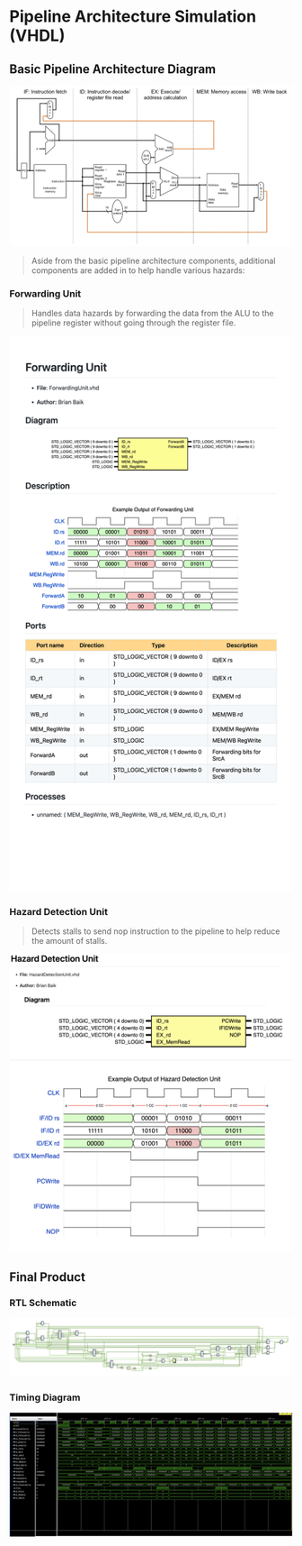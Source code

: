 # Pipeline Architecture Simulation (VHDL)

## Basic Pipeline Architecture Diagram
![alt text](./Visuals/Pipeline%20Architecture%20RISC%20Diagram.png)

> Aside from the basic pipeline architecture components, additional components are added in to help handle various hazards:

### Forwarding Unit
> Handles data hazards by forwarding the data from the ALU to the pipeline register without going through the register file.

![alt text](./Visuals/Sample%20Output%20-%20Forwarding%20Unit.png)

### Hazard Detection Unit
> Detects stalls to send nop instruction to the pipeline to help reduce the amount of stalls.

![alt text](./Visuals/Hazard%20Detection%20Unit%20Sample.png)
![alt text](./Visuals/Sample%20Output%20-%20Hazard%20Detection%20Unit.png)

## Final Product

### RTL Schematic

![alt text](./Visuals/RTL%20Schematic.png)

### Timing Diagram

![alt text](./Visuals/Timing%20Diagram.png)